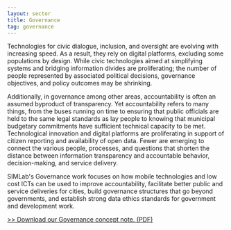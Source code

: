 ```yaml
---
layout: sector
title: Governance
tag: governance
---
```


Technologies for civic dialogue, inclusion, and oversight are evolving with increasing speed. As a result, they rely on digital platforms, excluding some populations by design. While civic technologies aimed at simplifying systems and bridging information divides are proliferating; the number of people represented by associated political decisions, governance objectives, and policy outcomes may be shrinking.

Additionally, in governance among other areas, accountability is often an assumed byproduct of transparency. Yet accountability refers to many things, from the buses running on time to ensuring that public officials are held to the same legal standards as lay people to knowing that municipal budgetary commitments have sufficient technical capacity to be met.  Technological innovation and digital platforms are proliferating in support of citizen reporting and availability of open data. Fewer are emerging to connect the various people, processes, and questions that shorten the distance between information transparency and accountable behavior, decision-making, and service delivery.

SIMLab's Governance work focuses on how mobile technologies and low cost ICTs can be used to improve accountability, facilitate better public and service deliveries for cities, build governance structures that go beyond governments, and establish strong data ethics standards for government and development work. 

<span class="pink backed">[&gt;&gt; Download our Governance concept note. (PDF)](/files/SIMLab_Governance_Overview.pdf)
